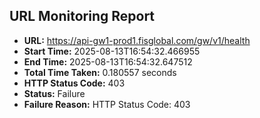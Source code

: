 ## URL Monitoring Report

- **URL:** https://api-gw1-prod1.fisglobal.com/gw/v1/health
- **Start Time:** 2025-08-13T16:54:32.466955
- **End Time:** 2025-08-13T16:54:32.647512
- **Total Time Taken:** 0.180557 seconds
- **HTTP Status Code:** 403
- **Status:** Failure
- **Failure Reason:** HTTP Status Code: 403
